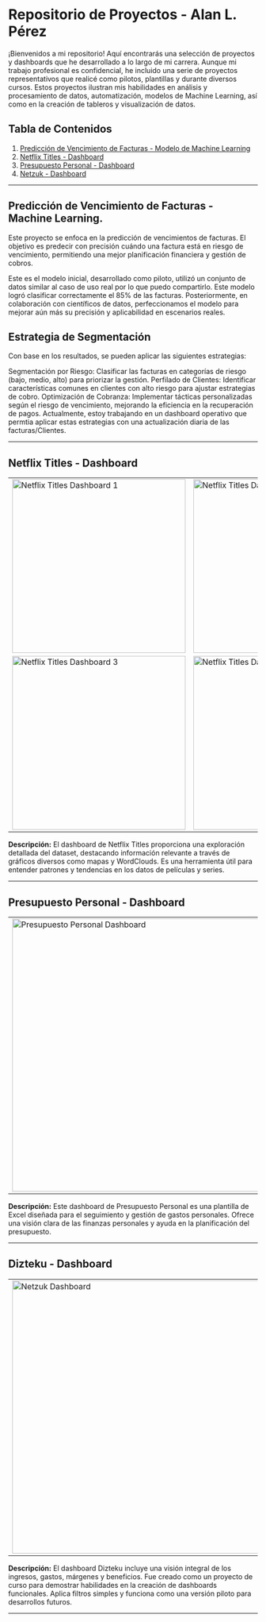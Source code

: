# Repositorio de Proyectos - Alan L. Pérez

¡Bienvenidos a mi repositorio! Aquí encontrarás una selección de proyectos y dashboards que he desarrollado a lo largo de mi carrera. Aunque mi trabajo profesional es confidencial, he incluido una serie de proyectos representativos que realicé como pilotos, plantillas y durante diversos cursos. Estos proyectos ilustran mis habilidades en análisis y procesamiento de datos, automatización, modelos de Machine Learning, así como en la creación de tableros y visualización de datos.

## Tabla de Contenidos

1. [Predicción de Vencimiento de Facturas - Modelo de Machine Learning](#predicción-de-vencimiento-de-facturas---modelo-de-machine-learning)
2. [Netflix Titles - Dashboard](#netflix-titles---dashboard)
3. [Presupuesto Personal - Dashboard](#presupuesto-personal---dashboard)
4. [Netzuk - Dashboard](#netzuk---dashboard)

---

## Predicción de Vencimiento de Facturas - Machine Learning.
Este proyecto se enfoca en la predicción de vencimientos de facturas. El objetivo es predecir con precisión cuándo una factura está en riesgo de vencimiento, permitiendo una mejor planificación financiera y gestión de cobros.

Este es el modelo inicial, desarrollado como piloto, utilizó un conjunto de datos similar al caso de uso real por lo que puedo compartirlo. Este modelo logró clasificar correctamente el 85% de las facturas. Posteriormente, en colaboración con científicos de datos, perfeccionamos el modelo para mejorar aún más su precisión y aplicabilidad en escenarios reales.

## Estrategia de Segmentación
Con base en los resultados, se pueden aplicar las siguientes estrategias:

Segmentación por Riesgo: Clasificar las facturas en categorías de riesgo (bajo, medio, alto) para priorizar la gestión.
Perfilado de Clientes: Identificar características comunes en clientes con alto riesgo para ajustar estrategias de cobro.
Optimización de Cobranza: Implementar tácticas personalizadas según el riesgo de vencimiento, mejorando la eficiencia en la recuperación de pagos.
Actualmente, estoy trabajando en un dashboard operativo que permtia aplicar estas estrategias con una actualización diaria de las facturas/Clientes.

---


## Netflix Titles - Dashboard

<table>
  <tr>
    <td><img src="https://github.com/user-attachments/assets/4d037cb5-eea3-43e3-8d72-a5e714e71a4d" alt="Netflix Titles Dashboard 1" width="350"/></td>
    <td><img src="https://github.com/user-attachments/assets/26edfaed-a5ca-4ae4-a2c0-04c12d5786b4" alt="Netflix Titles Dashboard 2" width="350"/></td>
  </tr>
  <tr>
    <td><img src="https://github.com/user-attachments/assets/20bd6be0-4695-4f47-a722-c1ceafe34b0b" alt="Netflix Titles Dashboard 3" width="350"/></td>
    <td><img src="https://github.com/user-attachments/assets/091c174a-54bc-47b6-a730-f968084ef058" alt="Netflix Titles Dashboard 4" width="350"/></td>
  </tr>
</table>

**Descripción:**
El dashboard de Netflix Titles proporciona una exploración detallada del dataset, destacando información relevante a través de gráficos diversos como mapas y WordClouds. Es una herramienta útil para entender patrones y tendencias en los datos de películas y series.

---

## Presupuesto Personal - Dashboard

<table>
  <tr>
    <td><img src="https://github.com/user-attachments/assets/aaac25a6-4a4b-4bba-8963-d9d6a237be68" alt="Presupuesto Personal Dashboard" width="550" height="auto"/></td>
  </tr>
</table>

**Descripción:**
Este dashboard de Presupuesto Personal es una plantilla de Excel diseñada para el seguimiento y gestión de gastos personales. Ofrece una visión clara de las finanzas personales y ayuda en la planificación del presupuesto.

---

## Dizteku - Dashboard

<table>
  <tr>
    <td><img src="https://github.com/user-attachments/assets/36933584-7ea5-4108-9a2d-c42b063cdfb9" alt="Netzuk Dashboard" width="550"/></td>
  </tr>
</table>

**Descripción:**
El dashboard Dizteku incluye una visión integral de los ingresos, gastos, márgenes y beneficios. Fue creado como un proyecto de curso para demostrar habilidades en la creación de dashboards funcionales. Aplica filtros simples y funciona como una versión piloto para desarrollos futuros.

---
